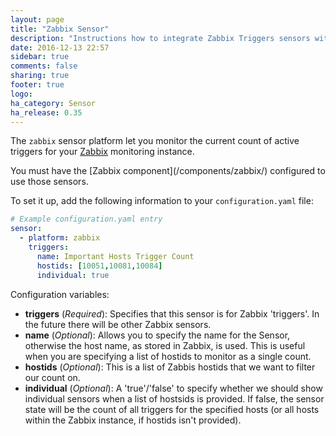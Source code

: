 ```yaml
---
layout: page
title: "Zabbix Sensor"
description: "Instructions how to integrate Zabbix Triggers sensors within Home Assistant."
date: 2016-12-13 22:57
sidebar: true
comments: false
sharing: true
footer: true
logo: 
ha_category: Sensor
ha_release: 0.35
---
```



The `zabbix` sensor platform let you monitor the current count of active triggers for your [Zabbix](http://www.zabbix.com/) monitoring instance.

<p class='note'>
You must have the [Zabbix component](/components/zabbix/) configured to use those sensors.
</p>

To set it up, add the following information to your `configuration.yaml` file:

```yaml
# Example configuration.yaml entry
sensor:
  - platform: zabbix
    triggers:
      name: Important Hosts Trigger Count
      hostids: [10051,10081,10084]
      individual: true
```

Configuration variables:

- **triggers** (*Required*): Specifies that this sensor is for Zabbix 'triggers'.  In the future there will be other Zabbix sensors.
- **name** (*Optional*): Allows you to specify the name for the Sensor, otherwise the host name, as stored in Zabbix, is used.  This is useful when you are specifying a list of hostids to monitor as a single count.
- **hostids** (*Optional*): This is a list of Zabbis hostids that we want to filter our count on.
- **individual** (*Optional*): A 'true'/'false' to specify whether we should show individual sensors when a list of hostsids is provided.  If false, the sensor state will be the count of all triggers for the specified hosts (or all hosts within the Zabbix instance, if hostids isn't provided).

